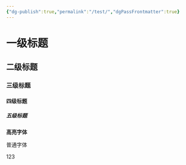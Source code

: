 ```yaml
---
{"dg-publish":true,"permalink":"/test/","dgPassFrontmatter":true}
---
```


# **一级标题**

## **二级标题**

### **三级标题**

#### **四级标题**

##### **五级标题**

**高亮字体**

普通字体

123